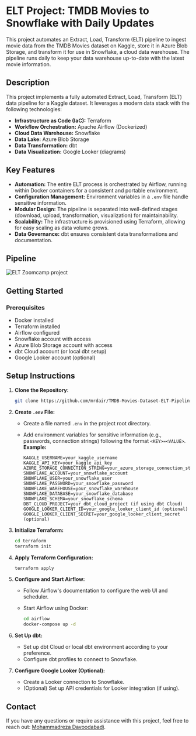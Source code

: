 # ELT Project: TMDB Movies to Snowflake with Daily Updates

This project automates an Extract, Load, Transform (ELT) pipeline to ingest movie data from the TMDB Movies dataset on Kaggle, store it in Azure Blob Storage, and transform it for use in Snowflake, a cloud data warehouse. The pipeline runs daily to keep your data warehouse up-to-date with the latest movie information.

## Description

This project implements a fully automated Extract, Load, Transform (ELT) data pipeline for a Kaggle dataset. It leverages a modern data stack with the following technologies:

- **Infrastructure as Code (IaC):** Terraform
- **Workflow Orchestration:** Apache Airflow (Dockerized)
- **Cloud Data Warehouse:** Snowflake
- **Data Lake:** Azure Blob Storage
- **Data Transformation:** dbt
- **Data Visualization:** Google Looker (diagrams)

## Key Features

- **Automation:** The entire ELT process is orchestrated by Airflow, running within Docker containers for a consistent and portable environment.
- **Configuration Management:** Environment variables in a `.env` file handle sensitive information.
- **Modular Design:** The pipeline is separated into well-defined stages (download, upload, transformation, visualization) for maintainability.
- **Scalability:** The infrastructure is provisioned using Terraform, allowing for easy scaling as data volume grows.
- **Data Governance:** dbt ensures consistent data transformations and documentation.


## Pipeline
![ELT Zoomcamp project ](https://github.com/mrdair/TMDB-Movies-Dataset-ELT-Pipeline/assets/51988179/5f3432d1-f1a0-4468-8e3f-7d2f0ac743bc)

## Getting Started

### Prerequisites

- Docker installed
- Terraform installed
- Airflow configured
- Snowflake account with access
- Azure Blob Storage account with access
- dbt Cloud account (or local dbt setup)
- Google Looker account (optional)

## Setup Instructions

1. **Clone the Repository:**

    ```bash
    git clone https://github.com/mrdair/TMDB-Movies-Dataset-ELT-Pipeline.git
    ```

2. **Create `.env` File:**
    - Create a file named `.env` in the project root directory.
    - Add environment variables for sensitive information (e.g., passwords, connection strings) following the format `<KEY>=<VALUE>`. **Example:**

        ```
        KAGGLE_USERNAME=your_kaggle_username
        KAGGLE_API_KEY=your_kaggle_api_key
        AZURE_STORAGE_CONNECTION_STRING=your_azure_storage_connection_string
        SNOWFLAKE_ACCOUNT=your_snowflake_account
        SNOWFLAKE_USER=your_snowflake_user
        SNOWFLAKE_PASSWORD=your_snowflake_password
        SNOWFLAKE_WAREHOUSE=your_snowflake_warehouse
        SNOWFLAKE_DATABASE=your_snowflake_database
        SNOWFLAKE_SCHEMA=your_snowflake_schema
        DBT_CLOUD_PROJECT=your_dbt_cloud_project (if using dbt Cloud)
        GOOGLE_LOOKER_CLIENT_ID=your_google_looker_client_id (optional)
        GOOGLE_LOOKER_CLIENT_SECRET=your_google_looker_client_secret (optional)
        ```

3. **Initialize Terraform:**

    ```bash
    cd terraform
    terraform init
    ```

4. **Apply Terraform Configuration:**

    ```bash
    terraform apply
    ```

5. **Configure and Start Airflow:**
    - Follow Airflow's documentation to configure the web UI and scheduler.
    - Start Airflow using Docker:

        ```bash
        cd airflow
        docker-compose up -d
        ```

6. **Set Up dbt:**
    - Set up dbt Cloud or local dbt environment according to your preference.
    - Configure dbt profiles to connect to Snowflake.

7. **Configure Google Looker (Optional):**
    - Create a Looker connection to Snowflake.
    - (Optional) Set up API credentials for Looker integration (if using).

## Contact

If you have any questions or require assistance with this project, feel free to reach out: [Mohammadreza Davoodabadi](mailto:mohammadrezadavidabadi@gmail.com).

